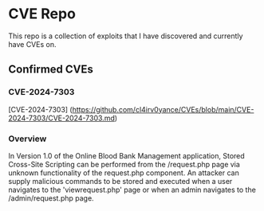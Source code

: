 # CVE Repo

This repo is a collection of exploits that I have discovered and currently have CVEs on. 


## Confirmed CVEs 

### CVE-2024-7303

[CVE-2024-7303] (https://github.com/cl4irv0yance/CVEs/blob/main/CVE-2024-7303/CVE-2024-7303.md)

### Overview

In Version 1.0 of the Online Blood Bank Management application, Stored Cross-Site Scripting can be performed from the /request.php page via unknown functionality of the request.php component. An attacker can supply malicious commands to be stored and executed when a user navigates to the 'viewrequest.php' page or when an admin navigates to the /admin/request.php page.



